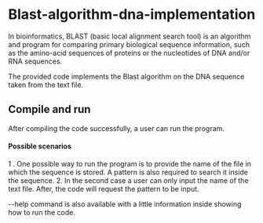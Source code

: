 # Blast-algorithm-dna-implementation

In bioinformatics, BLAST (basic local alignment search tool) is an algorithm and program for comparing primary biological sequence information, such as the amino-acid sequences of proteins or the nucleotides of DNA and/or RNA sequences.

The provided code implements the Blast algorithm on the DNA sequence taken from the text file.

## Compile and run
After compiling the code successfully, a user can run the program.
#### Possible scenarios
1 . One possible way to run the program is to provide the name of the file in which the sequence is stored. A pattern is also required to search it inside the sequence.
2. In the second case a user can only input the name of the text file. After, the code will request the pattern to be input.

--help command is also available with a little information inside showing how to run the code.
